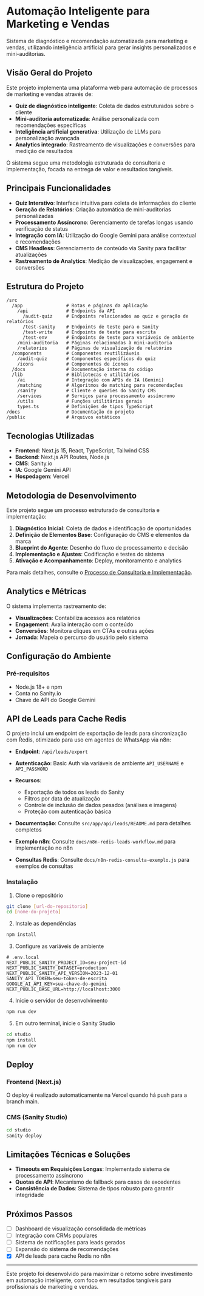 # Automação Inteligente para Marketing e Vendas

Sistema de diagnóstico e recomendação automatizada para marketing e vendas, utilizando inteligência artificial para gerar insights personalizados e mini-auditorias.

## Visão Geral do Projeto

Este projeto implementa uma plataforma web para automação de processos de marketing e vendas através de:

- **Quiz de diagnóstico inteligente**: Coleta de dados estruturados sobre o cliente
- **Mini-auditoria automatizada**: Análise personalizada com recomendações específicas
- **Inteligência artificial generativa**: Utilização de LLMs para personalização avançada
- **Analytics integrado**: Rastreamento de visualizações e conversões para medição de resultados

O sistema segue uma metodologia estruturada de consultoria e implementação, focada na entrega de valor e resultados tangíveis.

## Principais Funcionalidades

- **Quiz Interativo**: Interface intuitiva para coleta de informações do cliente
- **Geração de Relatórios**: Criação automática de mini-auditorias personalizadas
- **Processamento Assíncrono**: Gerenciamento de tarefas longas usando verificação de status
- **Integração com IA**: Utilização do Google Gemini para análise contextual e recomendações
- **CMS Headless**: Gerenciamento de conteúdo via Sanity para facilitar atualizações
- **Rastreamento de Analytics**: Medição de visualizações, engagement e conversões

## Estrutura do Projeto

```
/src
  /app                # Rotas e páginas da aplicação
    /api              # Endpoints da API
      /audit-quiz     # Endpoints relacionados ao quiz e geração de relatórios
      /test-sanity    # Endpoints de teste para o Sanity
      /test-write     # Endpoints de teste para escrita
      /test-env       # Endpoints de teste para variáveis de ambiente
    /mini-auditoria   # Páginas relacionadas à mini-auditoria
    /relatorios       # Páginas de visualização de relatórios
  /components         # Componentes reutilizáveis
    /audit-quiz       # Componentes específicos do quiz
    /icons            # Componentes de ícones
  /docs               # Documentação interna do código
  /lib                # Bibliotecas e utilitários
    /ai               # Integração com APIs de IA (Gemini)
    /matching         # Algoritmos de matching para recomendações
    /sanity           # Cliente e queries do Sanity CMS
    /services         # Serviços para processamento assíncrono
    /utils            # Funções utilitárias gerais
    types.ts          # Definições de tipos TypeScript
/docs                 # Documentação do projeto
/public               # Arquivos estáticos
```

## Tecnologias Utilizadas

- **Frontend**: Next.js 15, React, TypeScript, Tailwind CSS
- **Backend**: Next.js API Routes, Node.js
- **CMS**: Sanity.io
- **IA**: Google Gemini API
- **Hospedagem**: Vercel

## Metodologia de Desenvolvimento

Este projeto segue um processo estruturado de consultoria e implementação:

1. **Diagnóstico Inicial**: Coleta de dados e identificação de oportunidades
2. **Definição de Elementos Base**: Configuração do CMS e elementos da marca
3. **Blueprint do Agente**: Desenho do fluxo de processamento e decisão
4. **Implementação e Ajustes**: Codificação e testes do sistema
5. **Ativação e Acompanhamento**: Deploy, monitoramento e analytics

Para mais detalhes, consulte o [Processo de Consultoria e Implementação](docs/Processo%20de%20Consultoria%20e%20Implementacao.md).

## Analytics e Métricas

O sistema implementa rastreamento de:
- **Visualizações**: Contabiliza acessos aos relatórios
- **Engagement**: Avalia interação com o conteúdo
- **Conversões**: Monitora cliques em CTAs e outras ações
- **Jornada**: Mapeia o percurso do usuário pelo sistema

## Configuração do Ambiente

### Pré-requisitos

- Node.js 18+ e npm
- Conta no Sanity.io
- Chave de API do Google Gemini

## API de Leads para Cache Redis

O projeto inclui um endpoint de exportação de leads para sincronização com Redis, otimizado para uso em agentes de WhatsApp via n8n:

- **Endpoint**: `/api/leads/export`
- **Autenticação**: Basic Auth via variáveis de ambiente `API_USERNAME` e `API_PASSWORD`
- **Recursos**:
  - Exportação de todos os leads do Sanity
  - Filtros por data de atualização
  - Controle de inclusão de dados pesados (análises e imagens)
  - Proteção com autenticação básica

- **Documentação**: Consulte `src/app/api/leads/README.md` para detalhes completos
- **Exemplo n8n**: Consulte `docs/n8n-redis-leads-workflow.md` para implementação no n8n
- **Consultas Redis**: Consulte `docs/n8n-redis-consulta-exemplo.js` para exemplos de consultas

### Instalação

1. Clone o repositório
```bash
git clone [url-do-repositorio]
cd [nome-do-projeto]
```

2. Instale as dependências
```bash
npm install
```

3. Configure as variáveis de ambiente
```
# .env.local
NEXT_PUBLIC_SANITY_PROJECT_ID=seu-project-id
NEXT_PUBLIC_SANITY_DATASET=production
NEXT_PUBLIC_SANITY_API_VERSION=2023-12-01
SANITY_API_TOKEN=seu-token-de-escrita
GOOGLE_AI_API_KEY=sua-chave-do-gemini
NEXT_PUBLIC_BASE_URL=http://localhost:3000
```

4. Inicie o servidor de desenvolvimento
```bash
npm run dev
```

5. Em outro terminal, inicie o Sanity Studio
```bash
cd studio
npm install
npm run dev
```

## Deploy

### Frontend (Next.js)
O deploy é realizado automaticamente na Vercel quando há push para a branch main.

### CMS (Sanity Studio)
```bash
cd studio
sanity deploy
```

## Limitações Técnicas e Soluções

- **Timeouts em Requisições Longas**: Implementado sistema de processamento assíncrono
- **Quotas de API**: Mecanismo de fallback para casos de excedentes
- **Consistência de Dados**: Sistema de tipos robusto para garantir integridade

## Próximos Passos

- [ ] Dashboard de visualização consolidada de métricas
- [ ] Integração com CRMs populares
- [ ] Sistema de notificações para leads gerados
- [ ] Expansão do sistema de recomendações
- [x] API de leads para cache Redis no n8n

---

Este projeto foi desenvolvido para maximizar o retorno sobre investimento em automação inteligente, com foco em resultados tangíveis para profissionais de marketing e vendas.
